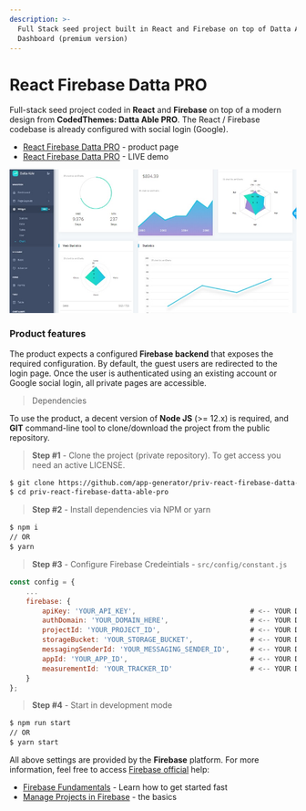 ```yaml
---
description: >-
  Full Stack seed project built in React and Firebase on top of Datta Able
  Dashboard (premium version)
---
```


# React Firebase Datta PRO

Full-stack seed project coded in **React** and **Firebase** on top of a modern design from **CodedThemes: Datta Able PRO**. The React / Firebase codebase is already configured with social login (Google).

* [React Firebase Datta PRO](https://appseed.us/product/react-firebase-datta-able-pro) - product page
* [React Firebase Datta PRO](https://react-firebase-datta-able-pro.appseed-srv1.com/) - LIVE demo

![React Firebase - Datta Able PRO. ](<../../.gitbook/assets/react-firebase-datta-able-pro-screen-xs (2) (1).jpg>)



### Product features

The product expects a configured **Firebase backend** that exposes the required configuration. By default, the guest users are redirected to the login page. Once the user is authenticated using an existing account or Google social login, all private pages are accessible.

> Dependencies

To use the product, a decent version of **Node JS** (>= 12.x) is required, and **GIT** command-line tool to clone/download the project from the public repository.

> &#x20;**Step #1** - Clone the project (private repository). To get access you need an active LICENSE.

```bash
$ git clone https://github.com/app-generator/priv-react-firebase-datta-able-pro.git
$ cd priv-react-firebase-datta-able-pro
```

> **Step #2** - Install dependencies via NPM or yarn

```bash
$ npm i
// OR
$ yarn 
```

> &#x20;**Step #3** - Configure Firebase Credeintials - `src/config/constant.js` &#x20;

```javascript
const config = {
    ...
    firebase: {                                               
        apiKey: 'YOUR_API_KEY',                            # <-- YOUR DATA HERE
        authDomain: 'YOUR_DOMAIN_HERE',                    # <-- YOUR DATA HERE 
        projectId: 'YOUR_PROJECT_ID',                      # <-- YOUR DATA HERE
        storageBucket: 'YOUR_STORAGE_BUCKET',              # <-- YOUR DATA HERE
        messagingSenderId: 'YOUR_MESSAGING_SENDER_ID',     # <-- YOUR DATA HERE
        appId: 'YOUR_APP_ID',                              # <-- YOUR DATA HERE
        measurementId: 'YOUR_TRACKER_ID'                   # <-- YOUR DATA HERE
    }
};
```

> **Step #4** - Start in development mode

```bash
$ npm run start 
// OR
$ yarn start 
```

All above settings are provided by the **Firebase** platform. For more information, feel free to access [Firebase official](https://firebase.google.com/docs) help:

* [Firebase Fundamentals](https://firebase.google.com/docs/guides) - Learn how to get started fast
* [Manage Projects in Firebase](https://firebase.google.com/docs/projects/learn-more) - the basics&#x20;

